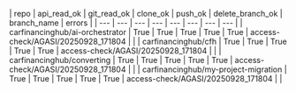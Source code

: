 | repo | api_read_ok | git_read_ok | clone_ok | push_ok | delete_branch_ok | branch_name | errors | | --- | --- | --- | --- | --- | --- | --- | --- |
| carfinancinghub/ai-orchestrator | True | True | True | True | True | access-check/AGASI/20250928_171804 |  |
| carfinancinghub/cfh | True | True | True | True | True | access-check/AGASI/20250928_171804 |  |
| carfinancinghub/converting | True | True | True | True | True | access-check/AGASI/20250928_171804 |  |
| carfinancinghub/my-project-migration | True | True | True | True | True | access-check/AGASI/20250928_171804 |  |
